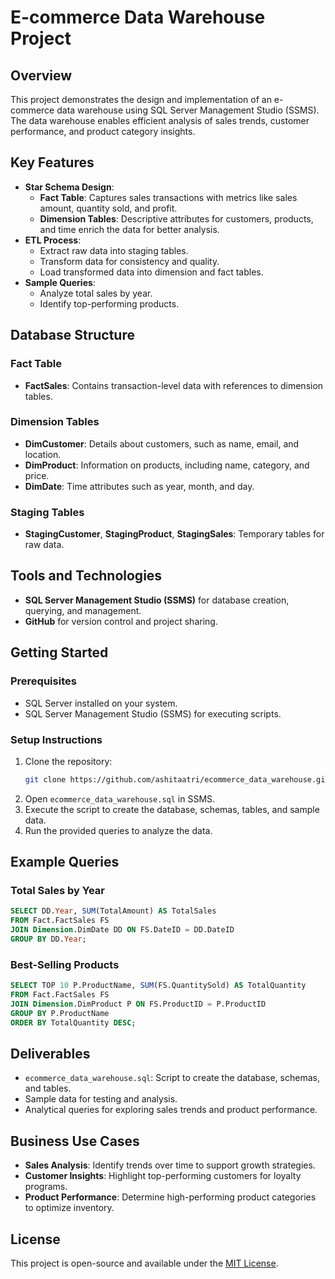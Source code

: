 
# E-commerce Data Warehouse Project

## Overview
This project demonstrates the design and implementation of an e-commerce data warehouse using SQL Server Management Studio (SSMS). The data warehouse enables efficient analysis of sales trends, customer performance, and product category insights.

## Key Features
- **Star Schema Design**:
  - **Fact Table**: Captures sales transactions with metrics like sales amount, quantity sold, and profit.
  - **Dimension Tables**: Descriptive attributes for customers, products, and time enrich the data for better analysis.
- **ETL Process**:
  - Extract raw data into staging tables.
  - Transform data for consistency and quality.
  - Load transformed data into dimension and fact tables.
- **Sample Queries**:
  - Analyze total sales by year.
  - Identify top-performing products.

## Database Structure
### Fact Table
- **FactSales**: Contains transaction-level data with references to dimension tables.

### Dimension Tables
- **DimCustomer**: Details about customers, such as name, email, and location.
- **DimProduct**: Information on products, including name, category, and price.
- **DimDate**: Time attributes such as year, month, and day.

### Staging Tables
- **StagingCustomer**, **StagingProduct**, **StagingSales**: Temporary tables for raw data.

## Tools and Technologies
- **SQL Server Management Studio (SSMS)** for database creation, querying, and management.
- **GitHub** for version control and project sharing.

## Getting Started
### Prerequisites
- SQL Server installed on your system.
- SQL Server Management Studio (SSMS) for executing scripts.

### Setup Instructions
1. Clone the repository:
   ```bash
   git clone https://github.com/ashitaatri/ecommerce_data_warehouse.git
   ```
2. Open `ecommerce_data_warehouse.sql` in SSMS.
3. Execute the script to create the database, schemas, tables, and sample data.
4. Run the provided queries to analyze the data.

## Example Queries
### Total Sales by Year
```sql
SELECT DD.Year, SUM(TotalAmount) AS TotalSales
FROM Fact.FactSales FS
JOIN Dimension.DimDate DD ON FS.DateID = DD.DateID
GROUP BY DD.Year;
```

### Best-Selling Products
```sql
SELECT TOP 10 P.ProductName, SUM(FS.QuantitySold) AS TotalQuantity
FROM Fact.FactSales FS
JOIN Dimension.DimProduct P ON FS.ProductID = P.ProductID
GROUP BY P.ProductName
ORDER BY TotalQuantity DESC;
```

## Deliverables
- `ecommerce_data_warehouse.sql`: Script to create the database, schemas, and tables.
- Sample data for testing and analysis.
- Analytical queries for exploring sales trends and product performance.

## Business Use Cases
- **Sales Analysis**: Identify trends over time to support growth strategies.
- **Customer Insights**: Highlight top-performing customers for loyalty programs.
- **Product Performance**: Determine high-performing product categories to optimize inventory.

## License
This project is open-source and available under the [MIT License](LICENSE).
